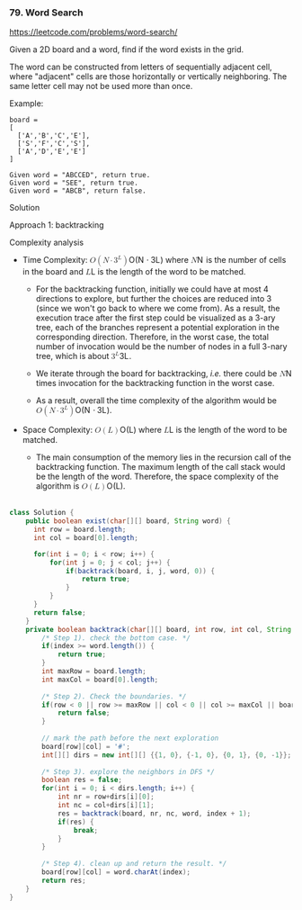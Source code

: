 ### 79. Word Search

https://leetcode.com/problems/word-search/

Given a 2D board and a word, find if the word exists in the grid.

The word can be constructed from letters of sequentially adjacent cell, where "adjacent" cells are those horizontally or vertically neighboring. The same letter cell may not be used more than once.

Example:
```
board =
[
  ['A','B','C','E'],
  ['S','F','C','S'],
  ['A','D','E','E']
]

Given word = "ABCCED", return true.
Given word = "SEE", return true.
Given word = "ABCB", return false.
```

Solution

Approach 1: backtracking

Complexity analysis

<ul>
<li>
<p>Time Complexity: <span class="katex"><span class="katex-mathml"><math><semantics><mrow><mi mathvariant="script">O</mi><mo>(</mo><mi>N</mi><mo>⋅</mo><msup><mn>3</mn><mi>L</mi></msup><mo>)</mo></mrow><annotation encoding="application/x-tex">\mathcal{O}(N \cdot 3 ^ L)</annotation></semantics></math></span><span class="katex-html" aria-hidden="true"><span class="base"><span class="strut" style="height:1em;vertical-align:-0.25em;"></span><span class="mord"><span class="mord mathcal" style="margin-right:0.02778em;">O</span></span><span class="mopen">(</span><span class="mord mathdefault" style="margin-right:0.10903em;">N</span><span class="mspace" style="margin-right:0.2222222222222222em;"></span><span class="mbin">⋅</span><span class="mspace" style="margin-right:0.2222222222222222em;"></span></span><span class="base"><span class="strut" style="height:1.0913309999999998em;vertical-align:-0.25em;"></span><span class="mord"><span class="mord">3</span><span class="msupsub"><span class="vlist-t"><span class="vlist-r"><span class="vlist" style="height:0.8413309999999999em;"><span style="top:-3.063em;margin-right:0.05em;"><span class="pstrut" style="height:2.7em;"></span><span class="sizing reset-size6 size3 mtight"><span class="mord mathdefault mtight">L</span></span></span></span></span></span></span></span><span class="mclose">)</span></span></span></span> where <span class="katex"><span class="katex-mathml"><math><semantics><mrow><mi>N</mi></mrow><annotation encoding="application/x-tex">N</annotation></semantics></math></span><span class="katex-html" aria-hidden="true"><span class="base"><span class="strut" style="height:0.68333em;vertical-align:0em;"></span><span class="mord mathdefault" style="margin-right:0.10903em;">N</span></span></span></span> is the number of cells in the board and <span class="katex"><span class="katex-mathml"><math><semantics><mrow><mi>L</mi></mrow><annotation encoding="application/x-tex">L</annotation></semantics></math></span><span class="katex-html" aria-hidden="true"><span class="base"><span class="strut" style="height:0.68333em;vertical-align:0em;"></span><span class="mord mathdefault">L</span></span></span></span> is the length of the word to be matched.</p>
<ul>
<li>
<p>For the backtracking function, initially we could have at most 4 directions to explore, but further the choices are reduced into 3 (since we won't go back to where we come from).
As a result, the execution trace after the first step could be visualized as a 3-ary tree, each of the branches represent a potential exploration in the corresponding direction. Therefore, in the worst case, the total number of invocation would be the number of nodes in a full 3-nary tree, which is about <span class="katex"><span class="katex-mathml"><math><semantics><mrow><msup><mn>3</mn><mi>L</mi></msup></mrow><annotation encoding="application/x-tex">3^L</annotation></semantics></math></span><span class="katex-html" aria-hidden="true"><span class="base"><span class="strut" style="height:0.8413309999999999em;vertical-align:0em;"></span><span class="mord"><span class="mord">3</span><span class="msupsub"><span class="vlist-t"><span class="vlist-r"><span class="vlist" style="height:0.8413309999999999em;"><span style="top:-3.063em;margin-right:0.05em;"><span class="pstrut" style="height:2.7em;"></span><span class="sizing reset-size6 size3 mtight"><span class="mord mathdefault mtight">L</span></span></span></span></span></span></span></span></span></span></span>.</p>
</li>
<li>
<p>We iterate through the board for backtracking, <em>i.e.</em> there could be <span class="katex"><span class="katex-mathml"><math><semantics><mrow><mi>N</mi></mrow><annotation encoding="application/x-tex">N</annotation></semantics></math></span><span class="katex-html" aria-hidden="true"><span class="base"><span class="strut" style="height:0.68333em;vertical-align:0em;"></span><span class="mord mathdefault" style="margin-right:0.10903em;">N</span></span></span></span> times invocation for the backtracking function in the worst case.</p>
</li>
<li>
<p>As a result, overall the time complexity of the algorithm would be <span class="katex"><span class="katex-mathml"><math><semantics><mrow><mi mathvariant="script">O</mi><mo>(</mo><mi>N</mi><mo>⋅</mo><msup><mn>3</mn><mi>L</mi></msup><mo>)</mo></mrow><annotation encoding="application/x-tex">\mathcal{O}(N \cdot 3 ^ L)</annotation></semantics></math></span><span class="katex-html" aria-hidden="true"><span class="base"><span class="strut" style="height:1em;vertical-align:-0.25em;"></span><span class="mord"><span class="mord mathcal" style="margin-right:0.02778em;">O</span></span><span class="mopen">(</span><span class="mord mathdefault" style="margin-right:0.10903em;">N</span><span class="mspace" style="margin-right:0.2222222222222222em;"></span><span class="mbin">⋅</span><span class="mspace" style="margin-right:0.2222222222222222em;"></span></span><span class="base"><span class="strut" style="height:1.0913309999999998em;vertical-align:-0.25em;"></span><span class="mord"><span class="mord">3</span><span class="msupsub"><span class="vlist-t"><span class="vlist-r"><span class="vlist" style="height:0.8413309999999999em;"><span style="top:-3.063em;margin-right:0.05em;"><span class="pstrut" style="height:2.7em;"></span><span class="sizing reset-size6 size3 mtight"><span class="mord mathdefault mtight">L</span></span></span></span></span></span></span></span><span class="mclose">)</span></span></span></span>.</p>
</li>
</ul>
</li>
<li>
<p>Space Complexity: <span class="katex"><span class="katex-mathml"><math><semantics><mrow><mi mathvariant="script">O</mi><mo>(</mo><mi>L</mi><mo>)</mo></mrow><annotation encoding="application/x-tex">\mathcal{O}(L)</annotation></semantics></math></span><span class="katex-html" aria-hidden="true"><span class="base"><span class="strut" style="height:1em;vertical-align:-0.25em;"></span><span class="mord"><span class="mord mathcal" style="margin-right:0.02778em;">O</span></span><span class="mopen">(</span><span class="mord mathdefault">L</span><span class="mclose">)</span></span></span></span> where <span class="katex"><span class="katex-mathml"><math><semantics><mrow><mi>L</mi></mrow><annotation encoding="application/x-tex">L</annotation></semantics></math></span><span class="katex-html" aria-hidden="true"><span class="base"><span class="strut" style="height:0.68333em;vertical-align:0em;"></span><span class="mord mathdefault">L</span></span></span></span> is the length of the word to be matched.</p>
<ul>
<li>The main consumption of the memory lies in the recursion call of the backtracking function. The maximum length of the call stack would be the length of the word. Therefore, the space complexity of the algorithm is <span class="katex"><span class="katex-mathml"><math><semantics><mrow><mi mathvariant="script">O</mi><mo>(</mo><mi>L</mi><mo>)</mo></mrow><annotation encoding="application/x-tex">\mathcal{O}(L)</annotation></semantics></math></span><span class="katex-html" aria-hidden="true"><span class="base"><span class="strut" style="height:1em;vertical-align:-0.25em;"></span><span class="mord"><span class="mord mathcal" style="margin-right:0.02778em;">O</span></span><span class="mopen">(</span><span class="mord mathdefault">L</span><span class="mclose">)</span></span></span></span>.
<br>
<br></li>
</ul>
</li>
</ul>

```java
class Solution {
    public boolean exist(char[][] board, String word) {
      int row = board.length;
      int col = board[0].length;

      for(int i = 0; i < row; i++) {
          for(int j = 0; j < col; j++) {
              if(backtrack(board, i, j, word, 0)) {
                  return true;
              }
          }
      }
      return false;
    }
    private boolean backtrack(char[][] board, int row, int col, String word, int index) {
        /* Step 1). check the bottom case. */
        if(index >= word.length()) {
            return true;
        }
        int maxRow = board.length;
        int maxCol = board[0].length;
        
        /* Step 2). Check the boundaries. */
        if(row < 0 || row >= maxRow || col < 0 || col >= maxCol || board[row][col] != word.charAt(index)) {
            return false;
        }
        
        // mark the path before the next exploration
        board[row][col] = '#';
        int[][] dirs = new int[][] {{1, 0}, {-1, 0}, {0, 1}, {0, -1}};
        
        /* Step 3). explore the neighbors in DFS */
        boolean res = false;
        for(int i = 0; i < dirs.length; i++) {
            int nr = row+dirs[i][0];
            int nc = col+dirs[i][1];
            res = backtrack(board, nr, nc, word, index + 1);
            if(res) {
                break;
            }
        }
        
        /* Step 4). clean up and return the result. */
        board[row][col] = word.charAt(index);
        return res;
    }
}
```